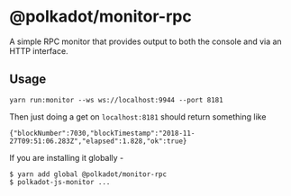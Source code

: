 # @polkadot/monitor-rpc

A simple RPC monitor that provides output to both the console and via an HTTP interface.

## Usage

```
yarn run:monitor --ws ws://localhost:9944 --port 8181
```

Then just doing a get on `localhost:8181` should return something like

```
{"blockNumber":7030,"blockTimestamp":"2018-11-27T09:51:06.283Z","elapsed":1.828,"ok":true}
```

If you are installing it globally -

```
$ yarn add global @polkadot/monitor-rpc
$ polkadot-js-monitor ...
```
